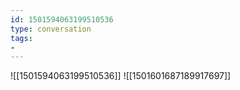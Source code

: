 ```yaml
---
id: 1501594063199510536
type: conversation
tags:
- 
---
```

![[1501594063199510536]]
![[1501601687189917697]]

